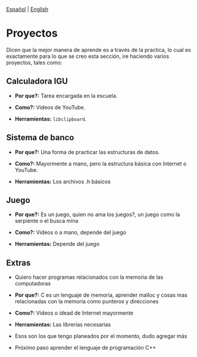 [Español](Project-es.md) | [English](Project.md)
# Proyectos

Dicen que la mejor manera de aprende es a través de la practica, lo cual es
exactamente para lo que se creo esta sección, ire haciendo varios proyectos,
tales como:

## Calculadora IGU

- **Por que?:** Tarea encargada en la escuela.

- **Como?:** Videos de YouTube.

- **Herramientas:** ```libclipboard```.

## Sistema de banco

- **Por que?:** Una forma de practicar las estructuras de datos.

- **Como?:** Mayormente a mano, pero la estructura básica con Internet o YouTube.

- **Herramientas:** Los archivos .h básicos

## Juego

- **Por que?:** Es un juego, quien no ama los juegos?, un juego como la serpiente 
o el busca mina

- **Como?:** Videos o a mano, depende del juego

- **Herramientas:** Depende del juego

## Extras

- Quiero hacer programas relacionados con la memoria de las computadoras 

- **Por que?:** C es un lenguaje de memoria, aprender malloc y cosas mas 
relacionadas con la memoria como punteros y direcciones

- **Como?:** Videos o idead de Internet mayormente

- **Herramientas:** Las librerías necesarias

- Esos son los que tengo planeados por el momento, dudo agregar más

- Próximo paso aprender el lenguaje de programación C++
